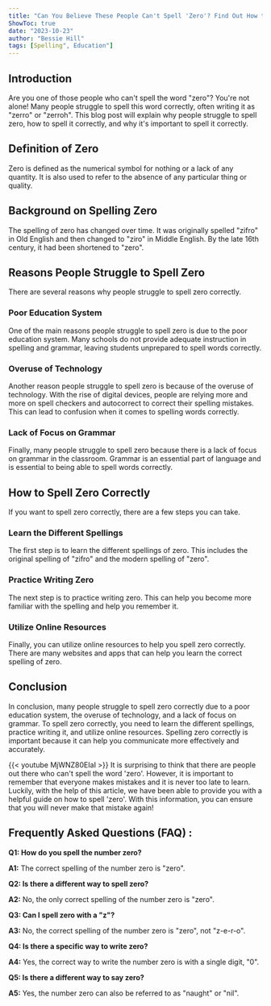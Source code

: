 ```yaml
---
title: "Can You Believe These People Can't Spell 'Zero'? Find Out How to Spell It Here!"
ShowToc: true 
date: "2023-10-23"
author: "Bessie Hill" 
tags: [Spelling", Education"]
---
```

## Introduction
Are you one of those people who can't spell the word "zero"? You're not alone! Many people struggle to spell this word correctly, often writing it as "zerro" or "zerroh". This blog post will explain why people struggle to spell zero, how to spell it correctly, and why it's important to spell it correctly. 

## Definition of Zero
Zero is defined as the numerical symbol for nothing or a lack of any quantity. It is also used to refer to the absence of any particular thing or quality. 

## Background on Spelling Zero
The spelling of zero has changed over time. It was originally spelled "zifro" in Old English and then changed to "ziro" in Middle English. By the late 16th century, it had been shortened to "zero". 

## Reasons People Struggle to Spell Zero
There are several reasons why people struggle to spell zero correctly. 

### Poor Education System
One of the main reasons people struggle to spell zero is due to the poor education system. Many schools do not provide adequate instruction in spelling and grammar, leaving students unprepared to spell words correctly. 

### Overuse of Technology
Another reason people struggle to spell zero is because of the overuse of technology. With the rise of digital devices, people are relying more and more on spell checkers and autocorrect to correct their spelling mistakes. This can lead to confusion when it comes to spelling words correctly. 

### Lack of Focus on Grammar
Finally, many people struggle to spell zero because there is a lack of focus on grammar in the classroom. Grammar is an essential part of language and is essential to being able to spell words correctly. 

## How to Spell Zero Correctly
If you want to spell zero correctly, there are a few steps you can take. 

### Learn the Different Spellings
The first step is to learn the different spellings of zero. This includes the original spelling of "zifro" and the modern spelling of "zero". 

### Practice Writing Zero
The next step is to practice writing zero. This can help you become more familiar with the spelling and help you remember it. 

### Utilize Online Resources
Finally, you can utilize online resources to help you spell zero correctly. There are many websites and apps that can help you learn the correct spelling of zero. 

## Conclusion
In conclusion, many people struggle to spell zero correctly due to a poor education system, the overuse of technology, and a lack of focus on grammar. To spell zero correctly, you need to learn the different spellings, practice writing it, and utilize online resources. Spelling zero correctly is important because it can help you communicate more effectively and accurately.

{{< youtube MjWNZ80EIaI >}} 
It is surprising to think that there are people out there who can't spell the word 'zero'. However, it is important to remember that everyone makes mistakes and it is never too late to learn. Luckily, with the help of this article, we have been able to provide you with a helpful guide on how to spell 'zero'. With this information, you can ensure that you will never make that mistake again!

## Frequently Asked Questions (FAQ) :
**Q1: How do you spell the number zero?**

**A1:** The correct spelling of the number zero is "zero". 

**Q2: Is there a different way to spell zero?**

**A2:** No, the only correct spelling of the number zero is "zero". 

**Q3: Can I spell zero with a "z"?**

**A3:** No, the correct spelling of the number zero is "zero", not "z-e-r-o". 

**Q4: Is there a specific way to write zero?**

**A4:** Yes, the correct way to write the number zero is with a single digit, "0". 

**Q5: Is there a different way to say zero?**

**A5:** Yes, the number zero can also be referred to as "naught" or "nil".





